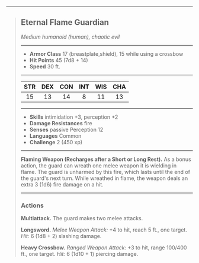 ***
> ## Eternal Flame Guardian
> *Medium humanoid (human), chaotic evil*
> 
> ***
> 
> - **Armor Class** 17 (breastplate,shield), 15 while using a crossbow
> - **Hit Points** 45 (7d8 + 14)
> - **Speed** 30 ft.
> 
> ***
> 
> |STR|DEX|CON|INT|WIS|CHA|
> |:---:|:---:|:---:|:---:|:---:|:---:|
> |15|13|14|8|11|13|
> 
> ***
> 
> - **Skills** intimidation +3, perception +2
> - **Damage Resistances** fire
> - **Senses** passive Perception 12
> - **Languages** Common
> - **Challenge** 2 (450 xp)
> 
> ***
> 
> **Flaming Weapon (Recharges after a Short or Long Rest).** As a bonus action, the guard can wreath one melee weapon it is wielding in flame. The guard is unharmed by this fire, which lasts until the end of the guard's next turn. While wreathed in flame, the weapon deals an extra 3 (1d6) fire damage on a hit.
> 
> ***
> 
> ### Actions
> **Multiattack.** The guard makes two melee attacks.
> 
> **Longsword.** *Melee Weapon Attack:* +4 to hit, reach 5 ft., one target. *Hit:* 6 (1d8 + 2) slashing damage.
> 
> **Heavy Crossbow.** *Ranged Weapon Attack:* +3 to hit, range 100/400 ft., one target. *Hit:* 6 (1d10 + 1) piercing damage.